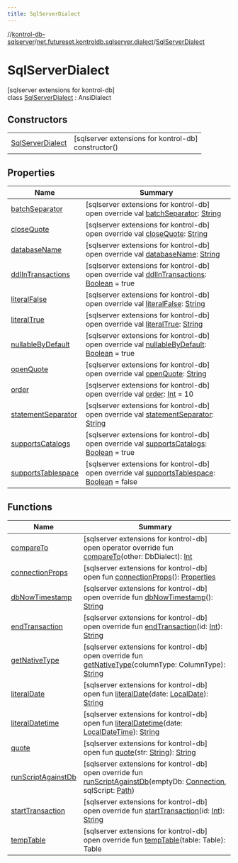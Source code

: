 ```yaml
---
title: SqlServerDialect
---
```

//[kontrol-db-sqlserver](../../../index.html)/[net.futureset.kontroldb.sqlserver.dialect](../index.html)/[SqlServerDialect](index.html)



# SqlServerDialect



[sqlserver extensions for kontrol-db]\
class [SqlServerDialect](index.html) : AnsiDialect



## Constructors


| | |
|---|---|
| [SqlServerDialect](-sql-server-dialect.html) | [sqlserver extensions for kontrol-db]<br>constructor() |


## Properties


| Name | Summary |
|---|---|
| [batchSeparator](batch-separator.html) | [sqlserver extensions for kontrol-db]<br>open override val [batchSeparator](batch-separator.html): [String](https://kotlinlang.org/api/latest/jvm/stdlib/kotlin/-string/index.html) |
| [closeQuote](close-quote.html) | [sqlserver extensions for kontrol-db]<br>open override val [closeQuote](close-quote.html): [String](https://kotlinlang.org/api/latest/jvm/stdlib/kotlin/-string/index.html) |
| [databaseName](database-name.html) | [sqlserver extensions for kontrol-db]<br>open override val [databaseName](database-name.html): [String](https://kotlinlang.org/api/latest/jvm/stdlib/kotlin/-string/index.html) |
| [ddlInTransactions](ddl-in-transactions.html) | [sqlserver extensions for kontrol-db]<br>open override val [ddlInTransactions](ddl-in-transactions.html): [Boolean](https://kotlinlang.org/api/latest/jvm/stdlib/kotlin/-boolean/index.html) = true |
| [literalFalse](literal-false.html) | [sqlserver extensions for kontrol-db]<br>open override val [literalFalse](literal-false.html): [String](https://kotlinlang.org/api/latest/jvm/stdlib/kotlin/-string/index.html) |
| [literalTrue](literal-true.html) | [sqlserver extensions for kontrol-db]<br>open override val [literalTrue](literal-true.html): [String](https://kotlinlang.org/api/latest/jvm/stdlib/kotlin/-string/index.html) |
| [nullableByDefault](nullable-by-default.html) | [sqlserver extensions for kontrol-db]<br>open override val [nullableByDefault](nullable-by-default.html): [Boolean](https://kotlinlang.org/api/latest/jvm/stdlib/kotlin/-boolean/index.html) = true |
| [openQuote](open-quote.html) | [sqlserver extensions for kontrol-db]<br>open override val [openQuote](open-quote.html): [String](https://kotlinlang.org/api/latest/jvm/stdlib/kotlin/-string/index.html) |
| [order](order.html) | [sqlserver extensions for kontrol-db]<br>open override val [order](order.html): [Int](https://kotlinlang.org/api/latest/jvm/stdlib/kotlin/-int/index.html) = 10 |
| [statementSeparator](statement-separator.html) | [sqlserver extensions for kontrol-db]<br>open override val [statementSeparator](statement-separator.html): [String](https://kotlinlang.org/api/latest/jvm/stdlib/kotlin/-string/index.html) |
| [supportsCatalogs](supports-catalogs.html) | [sqlserver extensions for kontrol-db]<br>open override val [supportsCatalogs](supports-catalogs.html): [Boolean](https://kotlinlang.org/api/latest/jvm/stdlib/kotlin/-boolean/index.html) = true |
| [supportsTablespace](supports-tablespace.html) | [sqlserver extensions for kontrol-db]<br>open override val [supportsTablespace](supports-tablespace.html): [Boolean](https://kotlinlang.org/api/latest/jvm/stdlib/kotlin/-boolean/index.html) = false |


## Functions


| Name | Summary |
|---|---|
| [compareTo](index.html#84698461%2FFunctions%2F1661855367) | [sqlserver extensions for kontrol-db]<br>open operator override fun [compareTo](index.html#84698461%2FFunctions%2F1661855367)(other: DbDialect): [Int](https://kotlinlang.org/api/latest/jvm/stdlib/kotlin/-int/index.html) |
| [connectionProps](index.html#-466960205%2FFunctions%2F1661855367) | [sqlserver extensions for kontrol-db]<br>open fun [connectionProps](index.html#-466960205%2FFunctions%2F1661855367)(): [Properties](https://docs.oracle.com/javase/8/docs/api/java/util/Properties.html) |
| [dbNowTimestamp](db-now-timestamp.html) | [sqlserver extensions for kontrol-db]<br>open override fun [dbNowTimestamp](db-now-timestamp.html)(): [String](https://kotlinlang.org/api/latest/jvm/stdlib/kotlin/-string/index.html) |
| [endTransaction](end-transaction.html) | [sqlserver extensions for kontrol-db]<br>open override fun [endTransaction](end-transaction.html)(id: [Int](https://kotlinlang.org/api/latest/jvm/stdlib/kotlin/-int/index.html)): [String](https://kotlinlang.org/api/latest/jvm/stdlib/kotlin/-string/index.html) |
| [getNativeType](index.html#-1276212093%2FFunctions%2F1661855367) | [sqlserver extensions for kontrol-db]<br>open override fun [getNativeType](index.html#-1276212093%2FFunctions%2F1661855367)(columnType: ColumnType): [String](https://kotlinlang.org/api/latest/jvm/stdlib/kotlin/-string/index.html) |
| [literalDate](index.html#-326339082%2FFunctions%2F1661855367) | [sqlserver extensions for kontrol-db]<br>open fun [literalDate](index.html#-326339082%2FFunctions%2F1661855367)(date: [LocalDate](https://docs.oracle.com/javase/8/docs/api/java/time/LocalDate.html)): [String](https://kotlinlang.org/api/latest/jvm/stdlib/kotlin/-string/index.html) |
| [literalDatetime](index.html#-598586314%2FFunctions%2F1661855367) | [sqlserver extensions for kontrol-db]<br>open fun [literalDatetime](index.html#-598586314%2FFunctions%2F1661855367)(date: [LocalDateTime](https://docs.oracle.com/javase/8/docs/api/java/time/LocalDateTime.html)): [String](https://kotlinlang.org/api/latest/jvm/stdlib/kotlin/-string/index.html) |
| [quote](index.html#2100218619%2FFunctions%2F1661855367) | [sqlserver extensions for kontrol-db]<br>open fun [quote](index.html#2100218619%2FFunctions%2F1661855367)(str: [String](https://kotlinlang.org/api/latest/jvm/stdlib/kotlin/-string/index.html)): [String](https://kotlinlang.org/api/latest/jvm/stdlib/kotlin/-string/index.html) |
| [runScriptAgainstDb](run-script-against-db.html) | [sqlserver extensions for kontrol-db]<br>open override fun [runScriptAgainstDb](run-script-against-db.html)(emptyDb: [Connection](https://docs.oracle.com/javase/8/docs/api/java/sql/Connection.html), sqlScript: [Path](https://docs.oracle.com/javase/8/docs/api/java/nio/file/Path.html)) |
| [startTransaction](start-transaction.html) | [sqlserver extensions for kontrol-db]<br>open override fun [startTransaction](start-transaction.html)(id: [Int](https://kotlinlang.org/api/latest/jvm/stdlib/kotlin/-int/index.html)): [String](https://kotlinlang.org/api/latest/jvm/stdlib/kotlin/-string/index.html) |
| [tempTable](temp-table.html) | [sqlserver extensions for kontrol-db]<br>open override fun [tempTable](temp-table.html)(table: Table): Table |

